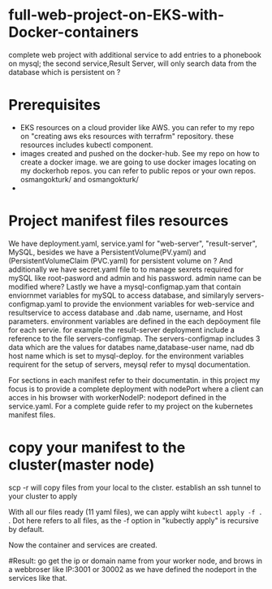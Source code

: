 # full-web-project-on-EKS-with-Docker-containers
complete web project with additional service to add entries to a phonebook on mysql; 
the second service,Result Server, will only search data from the database which is persistent on  ? 

# Prerequisites
- EKS resources on a cloud provider like AWS. you can refer to my repo on "creating aws eks resources with terrafrm" repository. these resources includes kubectl component.
- images created and pushed on the docker-hub. See my repo on how to create a docker image. we are going to use docker images locating on my dockerhob repos. you can  refer to public repos or your own repos. osmangokturk/ and osmangokturk/
-
# Project manifest files resources
We have deployment.yaml, service.yaml for "web-server", "result-server", MySQL,
besides we have a PersistentVolume(PV.yaml) and (PersistentVolumeClaim (PVC.yaml) for persistent volume on ?
And additionally we have secret.yaml file to to manage sexrets required for mySQL like root-pasword and admin and his password.
admin name can be modified where?
Lastly we have a mysql-configmap.yam that contain enviornmet variables for mySQL to access database,
and similaryly servers-configmap.yaml to provide the envionment variables for web-service and resultservice to 
access database and .dab name, username, and Host parameters.
environment variables are defined in the each depöoyment file for each servie. for example the result-server deployment include a reference to the file servers-configmap.
The servers-configmap includes 3 data which are the values for databes name,database-user name, nad db host name which is set to mysql-deploy.
for the environment variables requirent for the setup of servers, meysql  refer to mysql documentation. 

For sections in each manifest refer to their documentatin. 
in this project my focus is to provide a complete deployment with nodePort 
where a client can acces in his browser with workerNodeIP: nodeport defined in the service.yaml.
For a complete guide refer to my project on the kubernetes manifest files. 

# copy your manifest to the cluster(master node)
scp -r 
will copy files from your local to the clıster. 
establish an ssh tunnel to your cluster to apply 

With all our  files ready (11 yaml files), we can apply wiht  `kubectl apply -f . `.
Dot here refers to all files, as the -f option in "kubectly apply"  is recursive by default. 

Now the container and services are created.

#Result:
go get the ip or domain name from your worker node, and brows in a webbroser like IP:3001 or 30002 as we have defined the nodeport in the services like that. 
